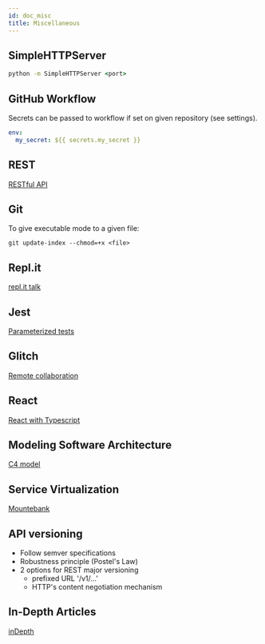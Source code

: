 ```yaml
---
id: doc_misc
title: Miscellaneous
---
```


## SimpleHTTPServer

```cmd
python -m SimpleHTTPServer <port>
```

## GitHub Workflow

Secrets can be passed to workflow 
if set on given repository (see settings). 
```yaml
env:
  my_secret: ${{ secrets.my_secret }}
```
## REST
[RESTful API](https://restfulapi.net/)

## Git
To give executable mode to a given file:
```git
git update-index --chmod=+x <file>
```
## Repl.it
[repl.it talk](https://repl.it/talk/all)

## Jest
[Parameterized tests](https://jestjs.io/docs/en/api#testeachtablename-fn-timeout)

## Glitch 
[Remote collaboration](https://glitch.com/) 

## React
[React with Typescript](https://github.com/microsoft/TypeScript-React-Starter)

## Modeling Software Architecture
[C4 model](https://c4model.com/)

## Service Virtualization
[Mountebank](http://www.mbtest.org/)

## API versioning
* Follow semver specifications
* Robustness principle (Postel's Law)
* 2 options for REST major versioning
  - prefixed URL '/v1/...'
  - HTTP's content negotiation mechanism
  
## In-Depth Articles
[inDepth](https://indepth.dev/)
